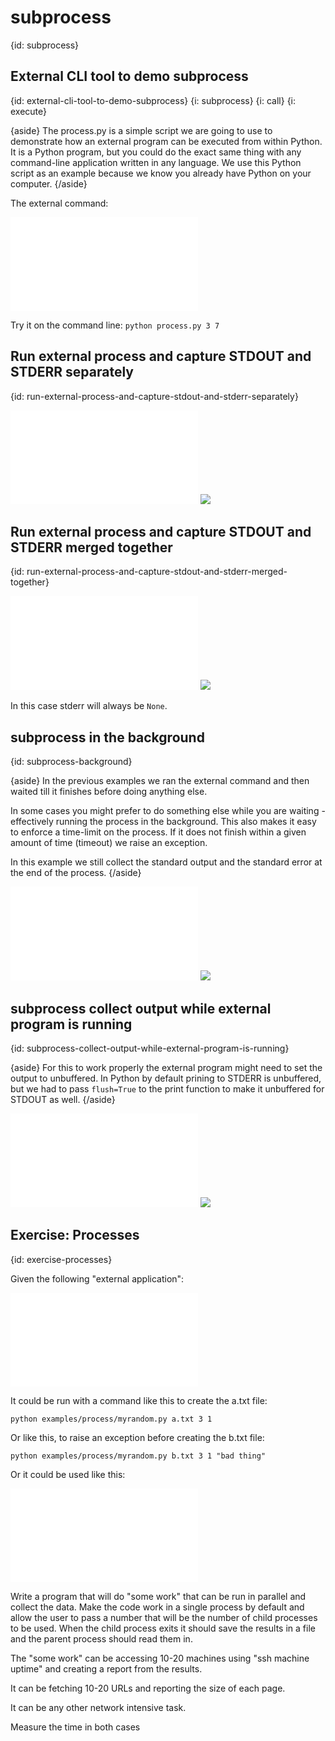 # subprocess
{id: subprocess}


## External CLI tool to demo subprocess
{id: external-cli-tool-to-demo-subprocess}
{i: subprocess}
{i: call}
{i: execute}

{aside}
The process.py is a simple script we are going to use to demonstrate how an external program can be executed from within Python.
It is a Python program, but you could do the exact same thing with any command-line application written in any language.
We use this Python script as an example because we know you already have Python on your computer.
{/aside}

The external command:

![](examples/process/process.py)

Try it on the command line: `python process.py 3 7`

## Run external process and capture STDOUT and STDERR separately
{id: run-external-process-and-capture-stdout-and-stderr-separately}

![](examples/process/run_command.py)
![](examples/process/run_command.out)

## Run external process and capture STDOUT and STDERR merged together
{id: run-external-process-and-capture-stdout-and-stderr-merged-together}

![](examples/process/run_command_combine_stderr_and_stdout.py)
![](examples/process/run_command_combine_stderr_and_stdout.out)

In this case stderr will always be `None`.


## subprocess in the background
{id: subprocess-background}

{aside}
In the previous examples we ran the external command and then waited till it finishes before doing anything else.

In some cases you might prefer to do something else while you are waiting - effectively running the process in the background.
This also makes it easy to enforce a time-limit on the process. If it does not finish within a given amount of time (timeout)
we raise an exception.

In this example we still collect the standard output and the standard error at the end of the process.
{/aside}

![](examples/process/run_process_polling.py)
![](examples/process/run_process_polling.out)


## subprocess collect output while external program is running
{id: subprocess-collect-output-while-external-program-is-running}

{aside}
For this to work properly the external program might need to set the output to unbuffered.
In Python by default prining to STDERR is unbuffered, but we had to pass `flush=True` to the print
function to make it unbuffered for STDOUT as well.
{/aside}

![](examples/process/run_command_collect_while_running.py)
![](examples/process/run_command_collect_while_running.out)

## Exercise: Processes
{id: exercise-processes}

Given the following "external application":

![](examples/process/myrandom.py)

It could be run with a command like this to create the a.txt file:

```
python examples/process/myrandom.py a.txt 3 1
```

Or like this, to raise an exception before creating the b.txt file:

```
python examples/process/myrandom.py b.txt 3 1 "bad thing"
```

Or it could be used like this:

![](examples/process/use_myrandom.py)

Write a program that will do "some work" that can be run in parallel
and collect the data. Make the code work in a single process by default
and allow the user to pass a number that will be the number of child processes
to be used. When the child process exits it should save the results in
a file and the parent process should read them in.


The "some work" can be accessing 10-20 machines using "ssh machine uptime"
and creating a report from the results.


It can be fetching 10-20 URLs and reporting the size of each page.


It can be any other network intensive task.


Measure the time in both cases



